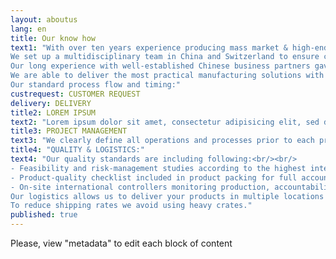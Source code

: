 ```yaml
---
layout: aboutus
lang: en
title: Our know how
text1: "With over ten years experience producing mass market & high-end products for the most discriminating clients, we're well aware of the challenges of working in China.<br/><br/> 
We set up a multidisciplinary team in China and Switzerland to ensure consistent production process from sample to delivery.<br/><br/> 
Our long experience with well-established Chinese business partners gave us a solid base of operations with well-respected industry leaders.<br/><br/> 
We are able to deliver the most practical manufacturing solutions with the fastest turnaround time.<br/><br/> 
Our standard process flow and timing:"
custrequest: CUSTOMER REQUEST
delivery: DELIVERY
title2: LOREM IPSUM
text2: "Lorem ipsum dolor sit amet, consectetur adipisicing elit, sed do eiusmod tempor incididunt ut labore et dolore magna aliqua. Ut enim ad minim veniam, quis nostrud exercitation ullamco laboris nisi ut aliquip ex ea commodo consequat. Duis aute irure dolor in reprehenderit in voluptate velit esse cillum dolore eu fugiat nulla pariatur. Excepteur sint occaecat cupidatat non proident, sunt in culpa qui officia deserunt mollit anim id est laborum"
title3: PROJECT MANAGEMENT
text3: "We clearly define all operations and processes prior to each project on high performing online tools. All partners can check any time the project status."
title4: "QUALITY & LOGISTICS:"
text4: "Our quality standards are including following:<br/><br/>
- Feasibility and risk-management studies according to the highest international standards.<br/><br/>
- Product-quality checklist included in product packing for full accountability and traceability.<br/><br/>
- On-site international controllers monitoring production, accountability and quality consistency.<br/><br/>
Our logistics allows us to deliver your products in multiple locations worldwide. We can store and dispatch your products according to your supply chain previsions all year long.
To reduce shipping rates we avoid using heavy crates."
published: true
---
```


Please, view "metadata" to edit each block of content